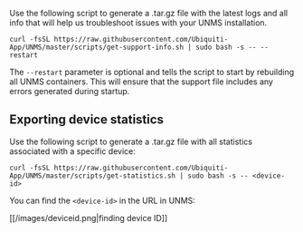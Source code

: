 Use the following script to generate a .tar.gz file with the latest logs and all info that will help us troubleshoot issues with your UNMS installation.

```
curl -fsSL https://raw.githubusercontent.com/Ubiquiti-App/UNMS/master/scripts/get-support-info.sh | sudo bash -s -- --restart
```

The `--restart` parameter is optional and tells the script to start by rebuilding all UNMS containers. This will ensure that the support file includes any errors generated during startup.

## Exporting device statistics

Use the following script to generate a .tar.gz file with all statistics associated with a specific device:

```
curl -fsSL https://raw.githubusercontent.com/Ubiquiti-App/UNMS/master/scripts/get-statistics.sh | sudo bash -s -- <device-id>
```

You can find the `<device-id>` in the URL in UNMS:

[[/images/deviceid.png|finding device ID]]



